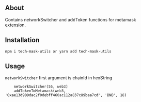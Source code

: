 ## About
Contains networkSwitcher and addToken functions for metamask extension.

## Installation
`npm i tech-mask-utils or yarn add tech-mask-utils`

## Usage
`networkSwitcher` first argument is chainId in hexString

```
    networkSwitcher(56, web3)
    addTokenToMetamask(web3, '0xae13d989dac2f0debff460ac112a837c89baa7cd', 'BNB', 18)
```